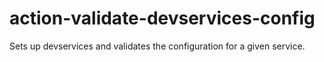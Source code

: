 # action-validate-devservices-config

Sets up devservices and validates the configuration for a given service.